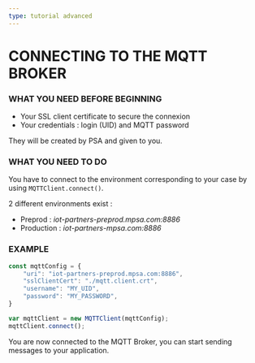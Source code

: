```yaml
---
type: tutorial advanced
---
```


# CONNECTING TO THE MQTT BROKER

### WHAT YOU NEED BEFORE BEGINNING

- Your SSL client certificate to secure the connexion
- Your credentials : login (UID) and MQTT password

They will be created by PSA and given to you.

### WHAT YOU NEED TO DO

You have to connect to the environment corresponding to your case by using `MQTTClient.connect()`.

2 different environments exist :

- Preprod : *iot-partners-preprod.mpsa.com:8886*
- Production : *iot-partners-mpsa.com:8886*

### EXAMPLE
```javascript
const mqttConfig = {
	"uri": "iot-partners-preprod.mpsa.com:8886",
	"sslClientCert": "./mqtt.client.crt",
	"username": "MY_UID",
	"password": "MY_PASSWORD",
}

var mqttClient = new MQTTClient(mqttConfig);
mqttClient.connect();
```

You are now connected to the MQTT Broker, you can start sending messages to your application.